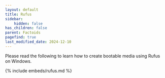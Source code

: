 ```yaml
---
layout: default
title: Rufus
sidebar:
    hidden: false
has_children: false
parent: Factoids
pagefind: true
last_modified_date: 2024-12-10
---
```




Please read the following to learn how to create bootable media using Rufus on Windows.

{% include embeds/rufus.md %}